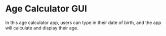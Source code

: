 # Age Calculator GUI

In this age calculator app, users can type in their date of birth, and the app will calculate and display their age. 
